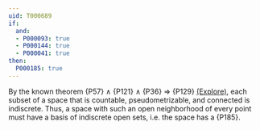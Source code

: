 ```yaml
---
uid: T000689
if:
  and:
  - P000093: true
  - P000144: true
  - P000041: true
then:
  P000185: true
---
```


By the known theorem {P57} ∧ {P121} ∧ {P36} ⇒ {P129}
[(Explore)](https://topology.pi-base.org/spaces?q=Countable+%2B+Pseudometrizable+%2B+Connected+%2B+%7EIndiscrete),
each subset of a space that is countable, pseudometrizable, and connected is indiscrete.
Thus, a space with such an open neighborhood of every point must have a basis
of indiscrete open sets, i.e. the space has a {P185}.
